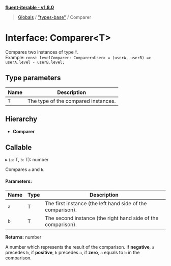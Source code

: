 **[fluent-iterable - v1.8.0](../README.md)**

> [Globals](../README.md) / ["types-base"](../modules/_types_base_.md) / Comparer

# Interface: Comparer\<T>

Compares two instances of type `T`.<br>
  Example: `const levelComparer: Comparer<User> = (userA, userB) => userA.level - userB.level;`

## Type parameters

Name | Description |
------ | ------ |
`T` | The type of the compared instances.  |

## Hierarchy

* **Comparer**

## Callable

▸ (`a`: T, `b`: T): number

Compares `a` and `b`.

#### Parameters:

Name | Type | Description |
------ | ------ | ------ |
`a` | T | The first instance (the left hand side of the comparison). |
`b` | T | The second instance (the right hand side of the comparison). |

**Returns:** number

A number which represents the result of the comparison. If **negative**, `a` precedes `b`, if **positive**, `b` precedes `a`, if **zero**, `a` equals to `b` in the comparison.
